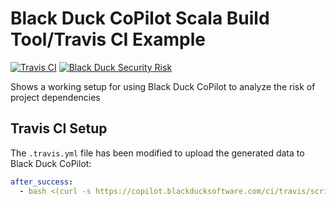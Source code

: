 # Black Duck CoPilot Scala Build Tool/Travis CI Example

[![Travis CI](https://travis-ci.org/BlackDuckCoPilot/example-sbt-travis.svg?branch=master)](https://travis-ci.org/BlackDuckCoPilot/example-sbt-travis) [![Black Duck Security Risk](https://copilot.blackducksoftware.com/github/groups/BlackDuckCoPilot/locations/example-sbt-travis/public/results/branches/master/badge-risk.svg)](https://copilot.blackducksoftware.com/github/groups/BlackDuckCoPilot/locations/example-sbt-travis/public/results/branches/master)

Shows a working setup for using Black Duck CoPilot to analyze the risk of project dependencies

## Travis CI Setup

The `.travis.yml` file has been modified to upload the generated data to Black Duck CoPilot:

```yaml
after_success:
  - bash <(curl -s https://copilot.blackducksoftware.com/ci/travis/scripts/upload)
```

